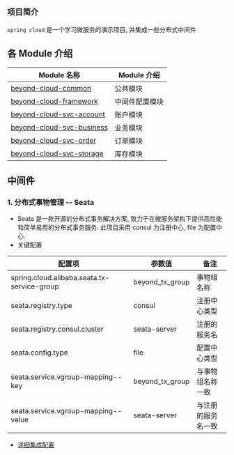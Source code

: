 ## **`项目简介`**
`spring cloud` 是一个学习微服务的演示项目, 并集成一些分布式中间件

## 各 Module 介绍

| Module 名称                                                 | Module 介绍                           |
| ---------------------------------------------------------- | ------------------------------------ |
| [beyond-cloud-common](./beyond-cloud-common)               | 公共模块                               |
| [beyond-cloud-framework](./beyond-cloud-framework)         | 中间件配置模块                          |
| [beyond-cloud-svc-account](./beyond-cloud-svc-account)     | 账户模块                               |
| [beyond-cloud-svc-business](./beyond-cloud-svc-business)   | 业务模块                               |
| [beyond-cloud-svc-order](./beyond-cloud-svc-order)         | 订单模块                               |
| [beyond-cloud-svc-storage](./beyond-cloud-svc-storage)     | 库存模块                               |

## 中间件
### 1. 分布式事物管理 -- Seata
* Seata 是一款开源的分布式事务解决方案, 致力于在微服务架构下提供高性能和简单易用的分布式事务服务. 此项目采用 consul 为注册中心, file 为配置中心.
* 关键配置

| 配置项                                       | 参数值              | 备注                |
| --------------------------------------------| -------------------|--------------------|
| spring.cloud.alibaba.seata.tx-service-group | beyond_tx_group    | 事物组名称           |
| seata.registry.type                         | consul             | 注册中心类型         |
| seata.registry.consul.cluster               | seata-server       | 注册的服务名          |
| seata.config.type                           | file               | 配置中心类型          |
| seata.service.vgroup-mapping--key           | beyond_tx_group    | 与事物组名称一致       | 
| seata.service.vgroup-mapping--value         | seata-server       | 与注册的服务名一致     |

* [详细集成配置](./readme/README-SEATA.md)
